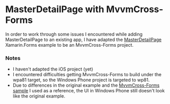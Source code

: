 MasterDetailPage with MvvmCross-Forms
=====================================

In order to work through some issues I encountered while adding MasterDetailPage to an existing app, I have adapted the
 [MasterDetailPage](https://github.com/xamarin/xamarin-forms-samples/tree/master/Navigation/MasterDetailPage)
 Xamarin.Forms example to be an MvvmCross-Forms project.
 
### Notes

* I haven't adapted the iOS project (yet)
* I encountered difficulties getting MvvmCross-Forms to build under the wpa81 target, so the Windows Phone project is targeted to wp81.
* Due to differences in the original example and the [MvvmCross-Forms sample](https://github.com/MvvmCross/MvvmCross-Forms/tree/ac3f1e77822b562ec9650f7974b6f2235d18dfc1/Samples/Example001CSharp) I used as a reference, the UI in Windows Phone still doesn't look like the original example.
